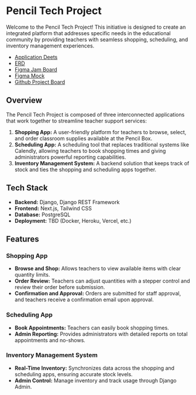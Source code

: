 # Pencil Tech Project

Welcome to the Pencil Tech Project! This initiative is designed to create an integrated platform that addresses specific needs in the educational community by providing teachers with seamless shopping, scheduling, and inventory management experiences.

- [Application Deets](https://docs.google.com/spreadsheets/d/14Vo1JaKXmjJ0AvLG984d2rm8OP9F9cJV-pYoYjT_O9Y/edit?usp=sharing)
- [ERD](https://dbdiagram.io/d/Pencil-BOX-TECH-66d21854eef7e08f0e446fa0)
- [Figma Jam Board](https://www.figma.com/board/eF4ewdCjoGqVfm0Ecjb6c3/Team-Pencil---H4TC-2024?node-id=0-1&t=eQaLbxau13kZ2lZ2-1)
- [Figma Mock](https://www.figma.com/design/7ri3SEzZDogkyS4zdAocss/Team-Pencil---Hack-2024-(Mockup)?node-id=14-380&t=NY95dRGXCEBSxWrh-1)
- [Github Project Board](https://github.com/orgs/Pencil-For-Schools/projects/1)

## Overview

The Pencil Tech Project is composed of three interconnected applications that work together to streamline teacher support services:

1. **Shopping App:** A user-friendly platform for teachers to browse, select, and order classroom supplies available at the Pencil Box.
2. **Scheduling App:** A scheduling tool that replaces traditional systems like Calendly, allowing teachers to book shopping times and giving administrators powerful reporting capabilities.
3. **Inventory Management System:** A backend solution that keeps track of stock and ties the shopping and scheduling apps together.

## Tech Stack

- **Backend:** Django, Django REST Framework
- **Frontend:** Next.js, Tailwind CSS
- **Database:** PostgreSQL
- **Deployment:** TBD (Docker, Heroku, Vercel, etc.)

## Features

### Shopping App
- **Browse and Shop:** Allows teachers to view available items with clear quantity limits.
- **Order Review:** Teachers can adjust quantities with a stepper control and review their order before submission.
- **Confirmation and Approval:** Orders are submitted for staff approval, and teachers receive a confirmation email upon approval.

### Scheduling App
- **Book Appointments:** Teachers can easily book shopping times.
- **Admin Reporting:** Provides administrators with detailed reports on total appointments and no-shows.

### Inventory Management System
- **Real-Time Inventory:** Synchronizes data across the shopping and scheduling apps, ensuring accurate stock levels.
- **Admin Control:** Manage inventory and track usage through Django Admin.

<!--
**Here are some ideas to get you started:**

🙋‍♀️ A short introduction - what is your organization all about?
🌈 Contribution guidelines - how can the community get involved?
👩‍💻 Useful resources - where can the community find your docs? Is there anything else the community should know?
🍿 Fun facts - what does your team eat for breakfast?
🧙 Remember, you can do mighty things with the power of [Markdown](https://docs.github.com/github/writing-on-github/getting-started-with-writing-and-formatting-on-github/basic-writing-and-formatting-syntax)
-->
